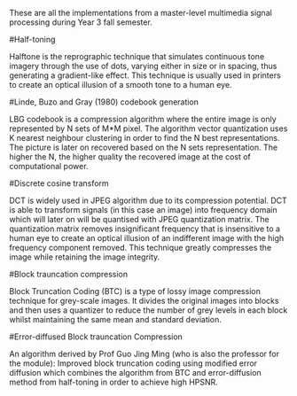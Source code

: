 These are all the implementations from a master-level multimedia signal processing during Year 3 fall semester.

#Half-toning

Halftone is the reprographic technique that simulates continuous tone imagery through the use of dots, varying either in size or in spacing, thus generating a gradient-like effect. This technique is usually used in printers to create an optical illusion of a smooth tone to a human eye.


#Linde, Buzo and Gray (1980) codebook generation

LBG codebook is a compression algorithm where the entire image is only represented by N sets of M*M pixel. The algorithm vector quantization uses K nearest neighbour clustering in order to find the N best representations. The picture is later on recovered based on the N sets representation. The higher the N, the higher quality the recovered image at the cost of computational power.


#Discrete cosine transform

DCT is widely used in JPEG algorithm due to its compression potential. DCT is able to transform signals (in this case an image) into frequency domain which will later on will be quantised with JPEG quantization matrix. The quantization matrix removes insignificant frequency that is insensitive to a human eye to create an optical illusion of an indifferent image with the high frequency component removed. This technique greatly compresses the image while retaining the image integrity.


#Block trauncation compression

Block Truncation Coding (BTC) is a type of lossy image compression technique for grey-scale images. It divides the original images into blocks and then uses a quantizer to reduce the number of grey levels in each block whilst maintaining the same mean and standard deviation.


#Error-diffused Block trauncation Compression

An algorithm derived by Prof Guo Jing Ming (who is also the professor for the module): Improved block truncation coding using modified error diffusion which combines the algorithm from BTC and error-diffusion method from half-toning in order to achieve high HPSNR.
